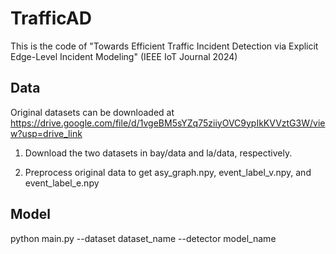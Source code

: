 # TrafficAD
This is the code of "Towards Efficient Traffic Incident Detection via Explicit Edge-Level Incident Modeling" (IEEE IoT Journal 2024)

## Data
Original datasets can be downloaded at https://drive.google.com/file/d/1vgeBM5sYZq75ziiyOVC9ypIkKVVztG3W/view?usp=drive_link

1. Download the two datasets in bay/data and la/data, respectively.

2. Preprocess original data to get asy_graph.npy, event_label_v.npy, and event_label_e.npy

## Model

python main.py --dataset dataset_name --detector model_name



